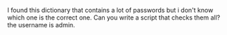 
I found this dictionary that contains a lot of passwords but i don't know which one is the correct one. Can you write a script that checks them all?
the username is admin.
